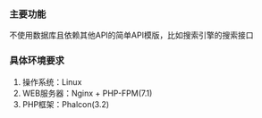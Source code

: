 ### 主要功能

不使用数据库且依赖其他API的简单API模版，比如搜索引擎的搜索接口

### 具体环境要求

1. 操作系统：Linux
2. WEB服务器：Nginx + PHP-FPM(7.1)
3. PHP框架：Phalcon(3.2)

